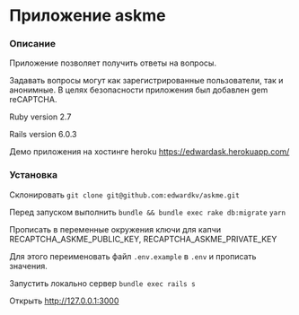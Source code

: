 # Приложение askme

### Описание
Приложение позволяет получить ответы на вопросы.

Задавать вопросы могут как зарегистрированные пользователи, так и анонимные. 
В целях безопасности приложения был добавлен gem reCAPTCHA.

Ruby version 2.7

Rails version 6.0.3

Демо приложения на хостинге heroku https://edwardask.herokuapp.com/

### Установка

Склонировать ```git clone git@github.com:edwardkv/askme.git```

Перед запуском выполнить ```bundle && bundle exec rake db:migrate``` ```yarn```

Прописать в переменные окружения ключи для капчи RECAPTCHA_ASKME_PUBLIC_KEY, RECAPTCHA_ASKME_PRIVATE_KEY

Для этого переименовать файл ```.env.example``` в ```.env``` и пропиcать значения.

Запустить локально сервер ```bundle exec rails s``` 

Открыть http://127.0.0.1:3000
